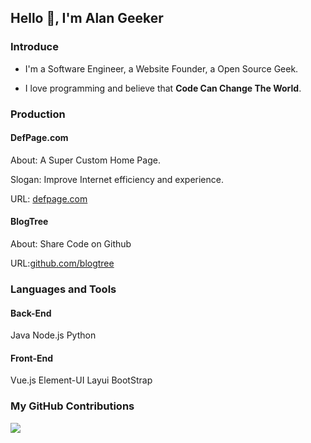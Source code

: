 <!--
**AlanGeeker/AlanGeeker** is a ✨ _special_ ✨ repository because its `README.md` (this file) appears on your GitHub profile.

Here are some ideas to get you started:

- 🔭 I’m currently working on ...
- 🌱 I’m currently learning ...
- 👯 I’m looking to collaborate on ...
- 🤔 I’m looking for help with ...
- 💬 Ask me about ...
- 📫 How to reach me: ...
- 😄 Pronouns: ...
- ⚡ Fun fact: ...
-->


## Hello 👋, I'm Alan Geeker

### Introduce
- I'm a Software Engineer, a Website Founder, a Open Source Geek.

- I love programming and believe that **Code Can Change The World**.

### Production

#### DefPage.com
About: A Super Custom Home Page. 

Slogan: Improve Internet efficiency and experience.

URL: [defpage.com](https://defpage.com/)

#### BlogTree
About: Share Code on Github

URL:[github.com/blogtree](https://github.com/blogtree)


### Languages and Tools
#### Back-End
Java Node.js Python
#### Front-End
Vue.js Element-UI Layui BootStrap

### My GitHub Contributions

![](https://raw.githubusercontent.com/AlanGeeker/AlanGeeker/main/assets/github-contribution-grid-snake.svg)